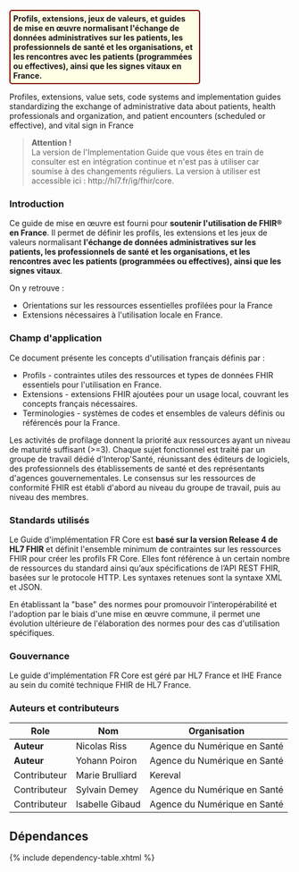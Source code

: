 <p style="padding: 5px; border-radius: 5px; border: 2px solid maroon; background: #ffffe6; width: 65%">
<b>
Profils, extensions, jeux de valeurs, et guides de mise en œuvre normalisant l'échange de données administratives sur les patients, les professionnels de santé et les organisations, et les rencontres avec les patients (programmées ou effectives), ainsi que les signes vitaux en France.
</b><br>

Profiles, extensions, value sets, code systems and implementation guides standardizing the exchange of administrative data about patients, health professionals and organization, and patient encounters (scheduled or effective), and vital sign in France

</p>

<blockquote class="stu-note">
<p>
  <b>Attention !</b>
  <br>
 La version de l'Implementation Guide que vous êtes en train de consulter est en intégration continue et n'est pas à utiliser car soumise à des changements réguliers. La version à utiliser est accessible ici : http://hl7.fr/ig/fhir/core.
</p>
</blockquote>

### Introduction

Ce guide de mise en œuvre est fourni pour **soutenir l'utilisation de FHIR® en France**. Il permet de définir les profils, les extensions et les jeux de valeurs normalisant **l'échange de données administratives sur les patients, les professionnels de santé et les organisations, et les rencontres avec les patients (programmées ou effectives), ainsi que les signes vitaux**.

On y retrouve :

* Orientations sur les ressources essentielles profilées pour la France
* Extensions nécessaires à l'utilisation locale en France.

### Champ d'application

Ce document présente les concepts d'utilisation français définis par :

* Profils - contraintes utiles des ressources et types de données FHIR essentiels pour l'utilisation en France.
* Extensions - extensions FHIR ajoutées pour un usage local, couvrant les concepts français nécessaires.
* Terminologies - systèmes de codes et ensembles de valeurs définis ou référencés pour la France.

Les activités de profilage donnent la priorité aux ressources ayant un niveau de maturité suffisant (>=3). Chaque sujet fonctionnel est traité par un groupe de travail dédié d'Interop'Santé, réunissant des éditeurs de logiciels, des professionnels des établissements de santé et des représentants d'agences gouvernementales. Le consensus sur les ressources de conformité FHIR est établi d'abord au niveau du groupe de travail, puis au niveau des membres.

### Standards utilisés

Le Guide d'implémentation FR Core est **basé sur la version Release 4 de HL7 FHIR** et définit l'ensemble minimum de contraintes sur les ressources FHIR pour créer les profils FR Core. Elles font référence à un certain nombre de ressources du standard ainsi qu’aux spécifications de l’API REST FHIR, basées sur le protocole HTTP. Les syntaxes retenues sont la syntaxe XML et JSON.

En établissant la "base" des normes pour promouvoir l'interopérabilité et l'adoption par le biais d'une mise en œuvre commune, il permet une évolution ultérieure de l'élaboration des normes pour des cas d'utilisation spécifiques.

### Gouvernance

Le guide d'implémentation FR Core est géré par HL7 France et IHE France au sein du comité technique FHIR de HL7 France.
### Auteurs et contributeurs

| Role  | Nom           | Organisation |
| --- |---------------|--------------|
| **Auteur**   | Nicolas Riss    | Agence du Numérique en Santé |
| **Auteur**   | Yohann Poiron   | Agence du Numérique en Santé |
| Contributeur | Marie Brulliard | Kereval                      |
| Contributeur | Sylvain Demey   | Agence du Numérique en Santé |
| Contributeur | Isabelle Gibaud | Agence du Numérique en Santé |

## Dépendances

{% include dependency-table.xhtml %}
